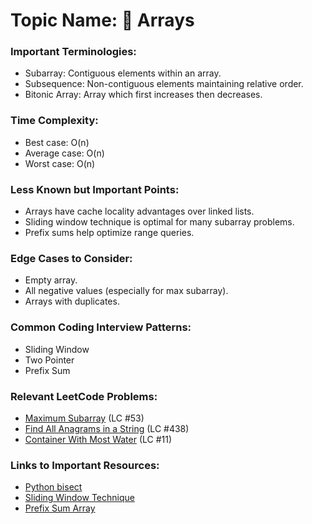 # Topic Name: 📌 Arrays

### Important Terminologies:
- Subarray: Contiguous elements within an array.
- Subsequence: Non-contiguous elements maintaining relative order.
- Bitonic Array: Array which first increases then decreases.

### Time Complexity:
- Best case: O(n)
- Average case: O(n)
- Worst case: O(n)

### Less Known but Important Points:
- Arrays have cache locality advantages over linked lists.
- Sliding window technique is optimal for many subarray problems.
- Prefix sums help optimize range queries.

### Edge Cases to Consider:
- Empty array.
- All negative values (especially for max subarray).
- Arrays with duplicates.

### Common Coding Interview Patterns:
- Sliding Window
- Two Pointer
- Prefix Sum

### Relevant LeetCode Problems:
- [Maximum Subarray](https://leetcode.com/problems/maximum-subarray/) (LC #53)
- [Find All Anagrams in a String](https://leetcode.com/problems/find-all-anagrams-in-a-string/) (LC #438)
- [Container With Most Water](https://leetcode.com/problems/container-with-most-water/) (LC #11)

### Links to Important Resources:
- [Python bisect](https://www.geeksforgeeks.org/bisect-algorithm-functions-in-python/)
- [Sliding Window Technique](https://leetcode.com/problems/minimum-size-subarray-sum/solution/)
- [Prefix Sum Array](https://www.geeksforgeeks.org/prefix-sum-array-implementation-applications-competitive-programming/)
